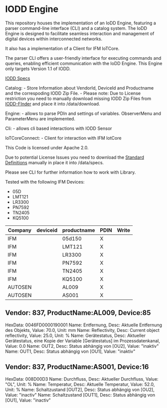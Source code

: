 # IODD Engine 

This repository houses the implementation of an IoDD Engine, featuring a parser command-line interface (CLI) and a catalog system. The IoDD Engine is designed to facilitate seamless interaction and management of digital devices within interconnected networks. 

It also has a implementation of a Client for IFM IoTCore.

The parser CLI offers a user-friendly interface for executing commands and queries, enabling efficient communication with the IoDD Engine.
This Engine only targets Version 1.1 of IODD.

[IODD Specs](https://io-link.com/share/Downloads/Spec-IODD/IO-Device-Desc-Spec_10012_V113_Feb24.zip)


Catalog:
    - Store Information about VendorId, DeviceId and Productname and the correspoding IODD Zip File.
    - Please note: Due to License restriction you need to manually download missing IODD Zip Files from [IODD-FInder](https://ioddfinder.io-link.com/) and place it into /data/download.

Engine:
    - allows to parse PDIn and settings of variables. ObserverMenu and ParameterMenu are implemented.

Cli:
    - allows cli based interactions with IODD Sensor

IoTCoreConnect: 
    - Client for interaction with IFM IotCore


This Code is licensed under Apache 2.0.

Due to potential License Issues you need to download the [Standard Definitions](https://io-link.com/share/Downloads/Spec-IODD/IO-Device-Desc-Spec_10012_V113_Feb24.zip) manually in place it into /data/specs.

Please see CLI for further information how to work with Library.

Tested with the following IFM Devices:
- 05D
- LMT121
- LR3300
- PN7592
- TN2405
- KQ5100


| Company  | deviceid   |  productname  | PDIN  | Write  |
|----------|------------|---------------|-------|--------|
|   IFM    |            |  05d150       |   X   |        |
|   IFM    |            |  LMT121       |   X   |        |
|   IFM    |            |      LR3300   |   X   |        |
|   IFM    |            |      PN7592   |   X   |        |
|   IFM    |            |      TN2405   |   X   |        |
|   IFM    |            |      KQ5100   |   X   |        |
|   AUTOSEN|            |      AL009    |   X   |        |
|   AUTOSEN|            |      AS001    |   X   |        |


## Vendor: 837, ProductName:AL009, Device:85
HexData: 0046FD0000190001
Name: Entfernung, Desc: Aktuelle Entfernung des Objekts, Value: 70.0, Unit: mm
Name: Reflectivity, Desc: Current object reflectivity, Value: 25.0, Unit: %
Name: Gerätestatus, Desc: Aktueller Gerätestatus, eine Kopie der Variable [Gerätestatus] im Prozessdatenkanal, Value: 0.0
Name: OUT2, Desc: Status abhängig von [OU2], Value: "inaktiv"
Name: OUT1, Desc: Status abhängig von [OU1], Value: "inaktiv"

## Vendor: 837, ProductName:AS001, Device:16
HexData: 008D00D3
Name: Durchfluss, Desc: Aktueller Durchfluss, Value: "OL", Unit: %
Name: Temperatur, Desc: Aktuelle Temperatur, Value: 52.0, Unit: %
Name: Schaltzustand [OUT2], Desc: Status abhängig von [OU2], Value: "inactiv"
Name: Schaltzustand [OUT1], Desc: Status abhängig von [OU1], Value: "inactiv"